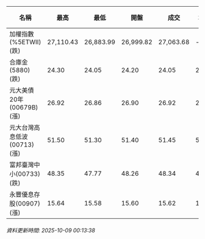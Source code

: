 | 名稱 | 最高 | 最低 | 開盤 | 成交 | 均價 | 成交金額(億) | 昨收 | 漲跌幅 | 漲跌 | 總量 | 昨量 | 振幅 |
| -------- | -------- | -------- | -------- |-------- | -------- | -------- |-------- |-------- |-------- | -------- | -------- |-------- |
|加權指數(%5ETWII) (跌)|27,110.43|26,883.99|26,999.82|27,063.68|-|4,535.25|27,211.95|0.54%|148.27|8,189,088|0|0.83%|
|合庫金(5880) (跌)|24.30|24.05|24.20|24.05|24.11|1.89|24.10|0.21%|0.05|7,850|13,896|1.04%|
|元大美債20年(00679B) (漲)|26.92|26.86|26.90|26.92|26.90|10.12|26.70|0.82%|0.22|37,620|49,327|0.22%|
|元大台灣高息低波(00713) (漲)|51.50|51.30|51.40|51.45|51.42|5.96|51.40|0.10%|0.05|11,586|24,487|0.39%|
|富邦臺灣中小(00733) (跌)|48.35|47.77|48.26|48.34|48.14|0.340|48.42|0.17%|0.08|707|2,153|1.20%|
|永豐優息存股(00907) (漲)|15.64|15.58|15.60|15.62|15.61|0.133|15.61|0.06%|0.01|851|1,307|0.38%|
###### 資料更新時間: 2025-10-09 00:13:38